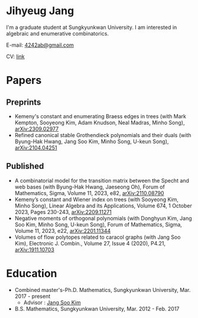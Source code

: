 # Jihyeug Jang
I'm a graduate student at Sungkyunkwan University.
I am interested in algebraic and enumerative combinatorics.

E-mail: 4242ab@gmail.com

CV: [link](CV.pdf)

# Papers
## Preprints
- Kemeny's constant and enumerating Braess edges in trees (with Mark Kempton, Sooyeong Kim, Adam Knudson, Neal Madras, Minho Song), [arXiv:2309.02977](https://arxiv.org/abs/2309.02977)
- Refined canonical stable Grothendieck polynomials and their duals (with Byung-Hak Hwang, Jang Soo Kim, Minho Song, U-keun Song), [arXiv:2104.04251](https://arxiv.org/abs/2104.04251)
## Published
- A combinatorial model for the transition matrix between the Specht and web bases (with Byung-Hak Hwang, Jaeseong Oh), Forum of Mathematics, Sigma, Volume 11, 2023, e82, [arXiv:2110.08790](https://arxiv.org/abs/2110.08790)
- Kemeny’s constant and Wiener index on trees (with Sooyeong Kim, Minho Song), Linear Algebra and its Applications, Volume 674, 1 October 2023, Pages 230-243, [arXiv:2209.11271](https://arxiv.org/abs/2209.11271)
- Negative moments of orthogonal polynomials (with Donghyun Kim, Jang Soo Kim, Minho Song, U-keun Song), Forum of Mathematics, Sigma, Volume 11, 2023, e22, [arXiv:2201.11344](https://arxiv.org/abs/2201.11344)
- Volumes of flow polytopes related to caracol graphs (with Jang Soo Kim), Electronic J. Combin., Volume 27, Issue 4 (2020), P4.21, [arXiv:1911.10703](https://arxiv.org/abs/1911.10703) 

# Education
 - Combined master's-Ph.D. Mathematics, Sungkyunkwan University, Mar. 2017 - present
   - Advisor : [Jang Soo Kim](https://jangsookim.github.io)
 - B.S. Mathematics, Sungkyunkwan University, Mar. 2012 - Feb. 2017
